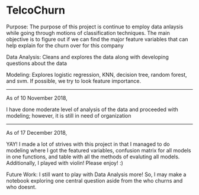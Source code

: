 # TelcoChurn

Purpose: The purpose of this project is continue to employ data anlaysis while going through motions of classification techniques. The main objective is to figure out if we can find the major feature variables that can help explain for the churn over for this company

Data Analysis: Cleans and explores the data along with developing questions about the data

Modeling: Explores logistic regression, KNN, decision tree, random forest, and svm. If possible, we try to look feature importance.


--------------------------------

As of 10 November 2018,

I have done moderate level of analysis of the data and proceeded with modeling; however, it is still in need of organization


--------------------------------
As of 17 December 2018,

YAY! I made a lot of strives with this project in that I managed to do modeling where I got the featured variables, confusion matrix for all models in one functions, and table with all the methods of evaluting all models. Additionally, I played with violin! Please enjoy! :)


Future Work: I still want to play with Data Analysis more! So, I may make a notebook exploring one central question aside from the who churns and who doesnt.

